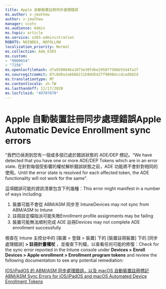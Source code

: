 ```yaml
---
title: Apple 自動裝置註冊同步處理錯誤
ms.author: v-jmathew
author: v-jmathew
manager: scotv
ms.audience: Admin
ms.topic: article
ms.service: o365-administration
ROBOTS: NOINDEX, NOFOLLOW
localization_priority: Normal
ms.collection: Adm_O365
ms.custom:
- "9000654"
- "7256"
ms.openlocfilehash: d7a9398046a1073e30fdbe2950f750bb55d4fa2f
ms.sourcegitcommit: 87c8d0a1e6668211b9dd5427f98984ccdcadb02d
ms.translationtype: MT
ms.contentlocale: zh-TW
ms.lasthandoff: 12/17/2020
ms.locfileid: "49707870"
---
```

# <a name="apple-automatic-device-enrollment-sync-errors"></a><span data-ttu-id="ec8ed-102">Apple 自動裝置註冊同步處理錯誤</span><span class="sxs-lookup"><span data-stu-id="ec8ed-102">Apple Automatic Device Enrollment sync errors</span></span>

<span data-ttu-id="ec8ed-103">"我們已偵測到您有一個或多個已處於錯誤狀態的 ADE/DEP 標記。</span><span class="sxs-lookup"><span data-stu-id="ec8ed-103">“We have detected that you have one or more ADE/DEP Tokens which are in an error state.</span></span> <span data-ttu-id="ec8ed-104">在針對每個受影響的權杖解析錯誤狀態之前，ADE 功能將不會針對相同的使用。</span><span class="sxs-lookup"><span data-stu-id="ec8ed-104">Until the error state is resolved for each affected token, the ADE functionality will not work for the same”.</span></span>

<span data-ttu-id="ec8ed-105">這項錯誤可能的資訊清單包含下列幾種：</span><span class="sxs-lookup"><span data-stu-id="ec8ed-105">This error might manifest in a number of ways including:</span></span>

1. <span data-ttu-id="ec8ed-106">裝置可能不會從 ABM/ASM 同步至 Intune</span><span class="sxs-lookup"><span data-stu-id="ec8ed-106">Devices may not sync from ABM/ASM to Intune</span></span>
2. <span data-ttu-id="ec8ed-107">註冊設定檔指派可能失敗</span><span class="sxs-lookup"><span data-stu-id="ec8ed-107">Enrollment profile assignments may be failing</span></span>
3. <span data-ttu-id="ec8ed-108">裝置可能無法順利完成 ADE 註冊</span><span class="sxs-lookup"><span data-stu-id="ec8ed-108">Devices may not complete ADE enrollment successfully</span></span>

<span data-ttu-id="ec8ed-109">檢查在 Intune 主控台中的 [裝置 > 登錄 > 裝置] 下的 [裝置註冊裝置] 下的 [同步處理錯誤] **> 註冊計畫權杖** ，並複查下列檔，以查看任何可能的修復：</span><span class="sxs-lookup"><span data-stu-id="ec8ed-109">Check for the sync error reported in the Intune console under **Devices > Enroll Devices > Apple enrollment > Enrollment program tokens** and review the following documentation to see any potential remediation:</span></span>

[<span data-ttu-id="ec8ed-110">IOS/iPadOS 的 ABM/ASM 同步處理錯誤，以及 macOS 自動裝置註冊標記</span><span class="sxs-lookup"><span data-stu-id="ec8ed-110">ABM/ASM Sync Errors for iOS/iPadOS and macOS Automated Device Enrollment Tokens</span></span>](https://docs.microsoft.com/mem/intune/enrollment/troubleshoot-ios-enrollment-errors#resolutions-when-syncing-tokens-between-intune-and-abmasm-for-automated-device-enrollment)
